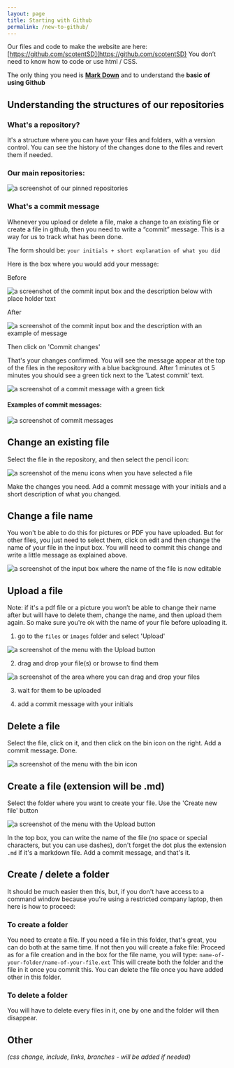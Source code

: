 ```yaml
---
layout: page
title: Starting with Github
permalink: /new-to-github/
---
```


Our files and code to make the website are here: [https://github.com/scotentSD](https://github.com/scotentSD)
You don’t need to know how to code or use html / CSS.

The only thing you need is [**Mark Down**](https://github.com/adam-p/markdown-here/wiki/Markdown-Cheatsheet) and to understand the **basic of using Github**

## Understanding the structures of our repositories
### What's a repository?
It's a structure where you can have your files and folders, with a version control. You can see the history of the changes done to the files and revert them if needed.
### Our main repositories:
![a screenshot of our pinned repositories](/images/our-repo.png)

### What's a commit message
Whenever you upload or delete a file,  make a change to an existing file or create a file in github, then you need to write a “commit” message.  This is a way for us to track what has been done. 

The form should be: `your initials + short explanation of what you did`

Here is the box where you would add your message:

Before

![a screenshot of the commit input box and the description below with place holder text](/images/commit-message1.png)

After

![a screenshot of the commit input box and the description with an example of message](/images/commit-message2.png)

Then click on 'Commit changes'

That's your changes confirmed.
You will see the message appear at the top of the files in the repository with a blue background. After 1 minutes ot 5 minutes you should see a green tick next to the 'Latest commit' text.

![a screenshot of a commit message with a green tick](/images/commit-tick.png)

#### Examples of commit messages:
![a screenshot of commit messages](/images/commit-examples.png)

## Change an existing file
Select the file in the repository, and then select the pencil icon:

![a screenshot of the menu icons when you have selected a file](/images/edit-a-file.png)

Make the changes you need. Add a commit message with your initials and a short description of what you changed.

## Change a file name
You won't be able to do this for pictures or PDF you have uploaded. But for other files, you just need to select them, click on edit and then change the name of your file in the input box. You will need to commit this change and write a little message as explained above.

![a screenshot of the input box where the name of the file is now editable](/images/show-file-name-input.png)

## Upload a file 
Note: if it's a pdf file or a picture you won’t be able to change their name after but will have to delete them, change the name, and then upload them again. So make sure you're ok with the name of your file before uploading it.

1. go to the `files` or `images` folder and select 'Upload'

![a screenshot of the menu with the Upload button](/images/uploadicon.png)

2. drag and drop your file(s) or browse to find them

![a screenshot of the area where you can drag and drop your files](/images/uploadbox.png)

3. wait for them to be uploaded

4. add a commit message with your initials

## Delete a file
Select the file, click on it, and then click on the bin icon on the right. Add a commit message. Done. 

![a screenshot of the menu with the bin icon](/images/bin.png)

## Create a file (extension will be .md)
Select the folder where you want to create your file. Use the 'Create new file' button

![a screenshot of the menu with the Upload button](/images/uploadicon.png)

In the top box, you can write the name of the file (no space or special characters, but you can use dashes), don't forget the dot plus the extension `.md` if it's a markdown file.
Add a commit message, and that's it.

## Create / delete a folder
It should be much easier then this, but, if you don't have access to a command window because you're using a restricted company laptop, then here is how to proceed:

### To create a folder
You need to create a file. If you need a file in this folder, that's great, you can do both at the same time. If not then you will create a fake file:
Proceed as for a file creation and in the box for the file name, you will type: `name-of-your-folder/name-of-your-file.ext`
This will create both the folder and the file in it once you commit this.
You can delete the file once you have added other in this folder.

### To delete a folder
You will have to delete every files in it, one by one and the folder will then disappear.

## Other

_(css change, include, links, branches - will be added if needed)_

